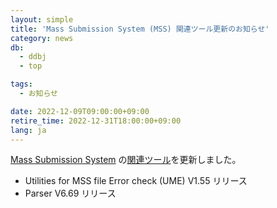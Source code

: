 ```yaml
---
layout: simple
title: 'Mass Submission System (MSS) 関連ツール更新のお知らせ'
category: news
db:
  - ddbj
  - top

tags:
  - お知らせ

date: 2022-12-09T09:00:00+09:00
retire_time: 2022-12-31T18:00:00+09:00
lang: ja
---
```


<p><a href="/ddbj/mss.html">Mass Submission System</a> の<a href="/ddbj/mss-tool.html">関連ツール</a>を更新しました。</p>

- Utilities for MSS file Error check (UME) V1.55 リリース
- Parser V6.69 リリース
